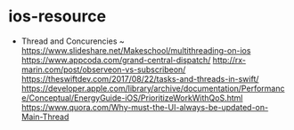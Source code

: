 # ios-resource

- Thread and Concurencies 
~ https://www.slideshare.net/Makeschool/multithreading-on-ios
https://www.appcoda.com/grand-central-dispatch/
http://rx-marin.com/post/observeon-vs-subscribeon/
https://theswiftdev.com/2017/08/22/tasks-and-threads-in-swift/
https://developer.apple.com/library/archive/documentation/Performance/Conceptual/EnergyGuide-iOS/PrioritizeWorkWithQoS.html
https://www.quora.com/Why-must-the-UI-always-be-updated-on-Main-Thread
